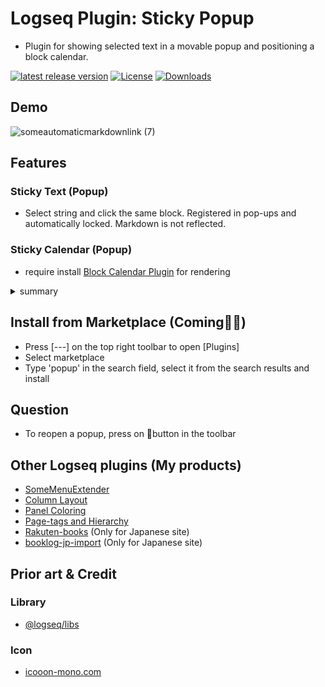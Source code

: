 # Logseq Plugin: Sticky Popup

- Plugin for showing selected text in a movable popup and positioning a block calendar.

[![latest release version](https://img.shields.io/github/v/release/YU000jp/logseq-plugin-sticky-popup)](https://github.com/YU000jp/logseq-plugin-sticky-popup/releases)
[![License](https://img.shields.io/github/license/YU000jp/logseq-plugin-sticky-popup?color=blue)](https://github.com/YU000jp/logseq-plugin-sticky-popup/LICENSE)
[![Downloads](https://img.shields.io/github/downloads/YU000jp/logseq-plugin-sticky-popup/total.svg)](https://github.com/YU000jp/logseq-plugin-sticky-popup/releases)

## Demo

![someautomaticmarkdownlink (7)](https://user-images.githubusercontent.com/111847207/232673738-4e21395a-b04b-4baf-82cc-c5ff2748bbce.gif)

## Features

### Sticky Text (Popup)

- Select string and click the same block. Registered in pop-ups and automatically locked. Markdown is not reflected.

### Sticky Calendar (Popup)

- require install [Block Calendar Plugin](https://github.com/vipzhicheng/logseq-plugin-block-calendar) for rendering
<details>

<summary>summary</summary>

- Set `custom`(Widget Location) and `#StickyCalendar`(Provide CSS selector) on the plugin settings

  <img src="https://user-images.githubusercontent.com/111847207/232676143-c895a94d-c78e-4c85-8ba1-2cf863813957.png"/>
  
</details>

## Install from Marketplace (Coming👷🚧)

- Press [---] on the top right toolbar to open [Plugins]
- Select marketplace
- Type 'popup' in the search field, select it from the search results and install

## Question

- To reopen a popup, press on 📌button in the toolbar

## Other Logseq plugins (My products)

- [SomeMenuExtender](https://github.com/YU000jp/logseq-plugin-some-menu-extender)
- [Column Layout](https://github.com/YU000jp/Logseq-column-Layout)
- [Panel Coloring](https://github.com/YU000jp/logseq-plugin-panel-coloring)
- [Page-tags and Hierarchy](https://github.com/YU000jp/logseq-page-tags-and-hierarchy)
- [Rakuten-books](https://github.com/YU000jp/logseq-plugin-rakuten-books) (Only for Japanese site)
- [booklog-jp-import](https://github.com/YU000jp/logseq-plugin-booklog-jp-import) (Only for Japanese site)

## Prior art & Credit

### Library

- [@logseq/libs](https://logseq.github.io/plugins/)

### Icon

- [icooon-mono.com](https://icooon-mono.com/)
